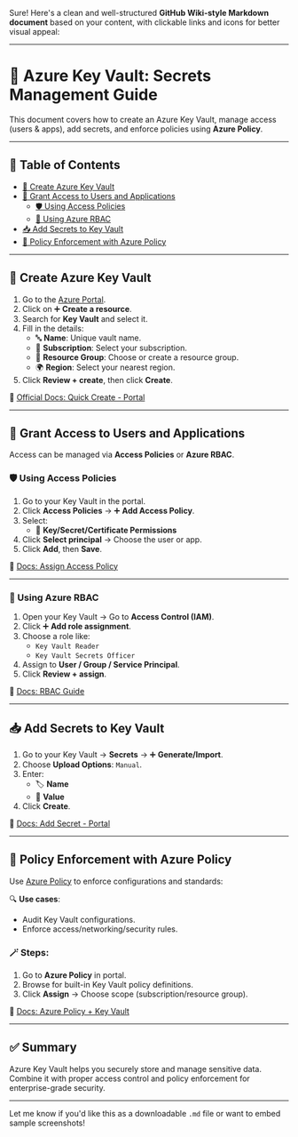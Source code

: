 Sure! Here's a clean and well-structured **GitHub Wiki-style Markdown document** based on your content, with clickable links and icons for better visual appeal:

---

# 🔐 Azure Key Vault: Secrets Management Guide

This document covers how to create an Azure Key Vault, manage access (users & apps), add secrets, and enforce policies using **Azure Policy**.

---

## 📘 Table of Contents

- [🔧 Create Azure Key Vault](#-create-azure-key-vault)
- [🔑 Grant Access to Users and Applications](#-grant-access-to-users-and-applications)
  - [🛡️ Using Access Policies](#️-using-access-policies)
  - [👥 Using Azure RBAC](#-using-azure-rbac)
- [📥 Add Secrets to Key Vault](#-add-secrets-to-key-vault)
- [📏 Policy Enforcement with Azure Policy](#-policy-enforcement-with-azure-policy)

---

## 🔧 Create Azure Key Vault

1. Go to the [Azure Portal](https://portal.azure.com/).
2. Click on ➕ **Create a resource**.
3. Search for **Key Vault** and select it.
4. Fill in the details:
   - 🔤 **Name**: Unique vault name.
   - 🧾 **Subscription**: Select your subscription.
   - 📁 **Resource Group**: Choose or create a resource group.
   - 🌍 **Region**: Select your nearest region.
5. Click **Review + create**, then click **Create**.

🔗 [Official Docs: Quick Create - Portal](https://learn.microsoft.com/en-us/azure/key-vault/general/quick-create-portal)

---

## 🔑 Grant Access to Users and Applications

Access can be managed via **Access Policies** or **Azure RBAC**.

### 🛡️ Using Access Policies

1. Go to your Key Vault in the portal.
2. Click **Access Policies** → ➕ **Add Access Policy**.
3. Select:
   - 🔐 **Key/Secret/Certificate Permissions**
4. Click **Select principal** → Choose the user or app.
5. Click **Add**, then **Save**.

🔗 [Docs: Assign Access Policy](https://learn.microsoft.com/en-us/azure/key-vault/general/assign-access-policy)

---

### 👥 Using Azure RBAC

1. Open your Key Vault → Go to **Access Control (IAM)**.
2. Click ➕ **Add role assignment**.
3. Choose a role like:
   - `Key Vault Reader`
   - `Key Vault Secrets Officer`
4. Assign to **User / Group / Service Principal**.
5. Click **Review + assign**.

🔗 [Docs: RBAC Guide](https://learn.microsoft.com/en-us/azure/key-vault/general/rbac-guide)

---

## 📥 Add Secrets to Key Vault

1. Go to your Key Vault → **Secrets** → ➕ **Generate/Import**.
2. Choose **Upload Options**: `Manual`.
3. Enter:
   - 🏷️ **Name**
   - 🔐 **Value**
4. Click **Create**.

🔗 [Docs: Add Secret - Portal](https://learn.microsoft.com/en-us/azure/key-vault/secrets/quick-create-portal)

---

## 📏 Policy Enforcement with Azure Policy

Use [Azure Policy](https://portal.azure.com/#blade/Microsoft_Azure_Policy/PolicyMenuBlade/Overview) to enforce configurations and standards:

🔍 **Use cases**:
- Audit Key Vault configurations.
- Enforce access/networking/security rules.

### 🪄 Steps:

1. Go to **Azure Policy** in portal.
2. Browse for built-in Key Vault policy definitions.
3. Click **Assign** → Choose scope (subscription/resource group).

🔗 [Docs: Azure Policy + Key Vault](https://learn.microsoft.com/en-us/azure/key-vault/general/azure-policy)

---

## ✅ Summary

Azure Key Vault helps you securely store and manage sensitive data. Combine it with proper access control and policy enforcement for enterprise-grade security.

---

Let me know if you'd like this as a downloadable `.md` file or want to embed sample screenshots!
